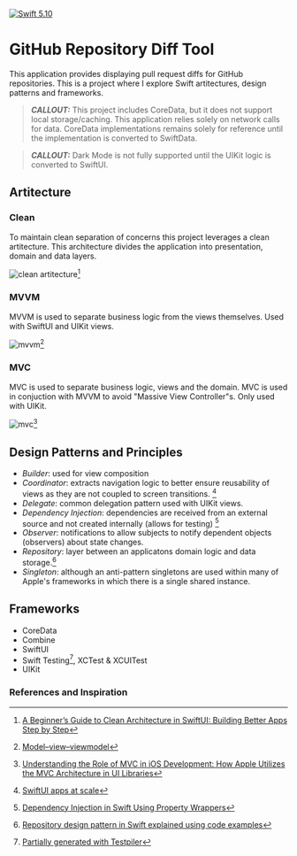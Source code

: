 [![Swift 5.10](https://img.shields.io/badge/swift-5.10-ED523F.svg?style=flat)](https://swift.org/download/)

# GitHub Repository Diff Tool

This application provides displaying pull request diffs for GitHub repositories. This is a project where I explore Swift artitectures, design patterns and frameworks.

> **_CALLOUT:_**  This project includes CoreData, but it does not support local storage/caching.  This application relies solely on network calls for data. CoreData implementations remains solely for reference until the implementation is converted to SwiftData.

> **_CALLOUT:_**  Dark Mode is not fully supported until the UIKit logic is converted to SwiftUI.

## Artitecture
### Clean
To maintain clean separation of concerns this project leverages a clean artitecture. This architecture divides the application into presentation, domain and data layers.

![clean artitecture](https://miro.medium.com/v2/resize:fit:300/format:webp/1*CmTYtsOw24RzTR_5Xw-L3A.png)[^CLEAN]

### MVVM
MVVM is used to separate business logic from the views themselves. Used with SwiftUI and UIKit views.

![mvvm](https://upload.wikimedia.org/wikipedia/commons/thumb/d/d5/MVVMPattern.svg/300px-MVVMPattern.svg.png)[^MVVM]

### MVC
MVC is used to separate business logic, views and the domain. MVC is used in conjuction with MVVM to avoid "Massive View Controller"s. Only used with UIKit.

![mvc](https://miro.medium.com/v2/resize:fit:960/format:webp/1*VLOXe7bTN5m0n6wzxEIp3A.png)[^MVC]

## Design Patterns and Principles
- *Builder*: used for view composition
- *Coordinator*: extracts navigation logic to better ensure reusability of views as they are not coupled to screen transitions. [^Coordinator]
- *Delegate*: common delegation pattern used with UIKit views.
- *Dependency Injection*: dependencies are received from an external source and not created internally (allows for testing) [^DI]
- *Observer*: notifications to allow subjects to notify dependent objects (observers) about state changes.
- *Repository*:  layer between an applicatons domain logic and data storage.[^Repository]
- *Singleton*: although an anti-pattern singletons are used within many of Apple's frameworks in which there is a single shared instance.

## Frameworks
- CoreData
- Combine
- SwiftUI
- Swift Testing[^swift_testing], XCTest & XCUITest
- UIKit

### References and Inspiration
[^CLEAN]: [A Beginner’s Guide to Clean Architecture in SwiftUI: Building Better Apps Step by Step](https://medium.com/@walfandi/a-beginners-guide-to-clean-architecture-in-ios-building-better-apps-step-by-step-53e6ec8b3abd)
[^MVVM]: [Model–view–viewmodel](https://en.wikipedia.org/wiki/Model–view–viewmodel)
[^Repository]: [Repository design pattern in Swift explained using code examples](https://www.avanderlee.com/swift/repository-design-pattern/)
[^Coordinator]: [SwiftUI apps at scale](https://blog.jacobstechtavern.com/p/swiftui-apps-at-scale)
[^MVC]: [Understanding the Role of MVC in iOS Development: How Apple Utilizes the MVC Architecture in UI Libraries](https://medium.com/@viniciusnadin/understanding-the-role-of-mvc-in-ios-development-how-apple-utilizes-the-mvc-architecture-in-ui-4aa128ed59ad)
[^swift_testing]: [Partially generated with Testpiler](https://apps.apple.com/us/app/testpiler/id6737156289?mt=12)
[^DI]: [Dependency Injection in Swift Using Property Wrappers](https://www.cobeisfresh.com/blog/dependency-injection-in-swift-using-property-wrappers)
